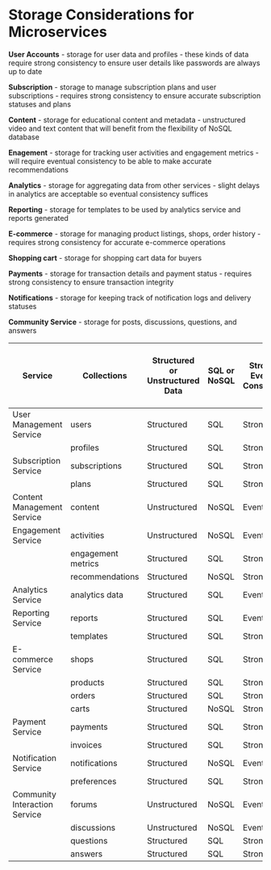 # Storage Considerations for Microservices

**User Accounts** - storage for user data and profiles - these kinds of data require strong consistency to ensure user details like passwords are always up to date

**Subscription** - storage to manage subscription plans and user subscriptions - requires strong consistency to ensure accurate subscription statuses and plans

**Content** - storage for educational content and metadata - unstructured video and text content that will benefit from the flexibility of NoSQL database

**Enagement** - storage for tracking user activities and engagement metrics - will require eventual consistency to be able to make accurate recommendations

**Analytics** - storage for aggregating data from other services - slight delays in analytics are acceptable so eventual consistency suffices

**Reporting** - storage for templates to be used by analytics service and reports generated

**E-commerce** - storage for managing product listings, shops, order history - requires strong consistency for accurate e-commerce operations

**Shopping cart** - storage for shopping cart data for buyers

**Payments** - storage for transaction details and payment status  - requires strong consistency to ensure transaction integrity

**Notifications** - storage for keeping track of notification logs and delivery statuses

**Community Service** - storage for posts, discussions, questions, and answers


| Service | Collections | Structured or Unstructured Data | SQL or NoSQL | Strong or Eventual Consistency | Amount of Data (MB, GB, TB, PB, ExB) | Read only or Read/Write |
| ------------ | ----------- | ------- | ------- | ----------- | ---------- | ----- |
| User Management Service | users | Structured | SQL | Strong | GB | Read/Write |
| | profiles | Structured | SQL | Strong | GB | Read/Write |
| Subscription Service | subscriptions | Structured | SQL | Strong | MB | Read/Write |
| | plans | Structured | SQL | Strong | MB | Read only |
| Content Management Service | content | Unstructured | NoSQL | Eventual | TB | Read/Write |
| Engagement Service | activities | Unstructured | NoSQL | Eventual | GB | Read/Write |
| | engagement metrics | Structured | SQL | Strong | GB | Read/Write |
| | recommendations | Structured | NoSQL | Strong | GB | Read/Write |
| Analytics Service | analytics data | Structured | SQL | Eventual | TB | Read only |
| Reporting Service | reports | Structured | SQL | Eventual | GB | Read only |
| | templates | Structured | SQL | Strong | MB | Read/Write |
| E-commerce Service | shops | Structured | SQL | Strong | GB | Read/Write |
| | products | Structured | SQL | Strong | GB | Read/Write |
| | orders | Structured | SQL | Strong | GB | Read/Write |
| | carts | Structured | NoSQL | Strong | GB | Read/Write |
| Payment Service | payments | Structured | SQL | Strong | GB | Read/Write |
| | invoices | Structured | SQL | Strong | GB | Read/Write |
| Notification Service | notifications | Structured | NoSQL | Eventual | GB | Read/Write |
| | preferences | Structured | SQL | Strong | MB | Read/Write |
| Community Interaction Service | forums | Unstructured | NoSQL | Eventual | GB | Read/Write |
| | discussions | Unstructured | NoSQL | Eventual | GB | Read/Write |
| | questions | Structured | SQL | Strong | GB | Read/Write |
| | answers | Structured | SQL | Strong | GB | Read/Write |


